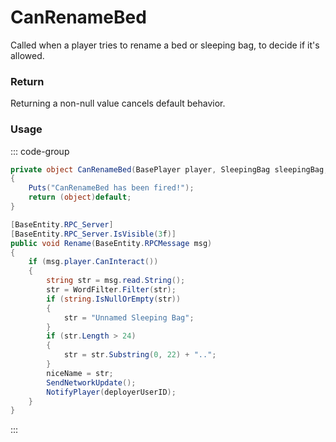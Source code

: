 # CanRenameBed
<Badge type="info" text="Player"/>[<Badge type="danger" text="Carbon Compatible"/>](https://github.com/CarbonCommunity/Carbon)[<Badge type="warning" text="Oxide Compatible"/>](https://github.com/OxideMod/Oxide.Rust)
Called when a player tries to rename a bed or sleeping bag, to decide if it's allowed.

### Return
Returning a non-null value cancels default behavior.

### Usage
::: code-group
```csharp [Example]
private object CanRenameBed(BasePlayer player, SleepingBag sleepingBag, string local0)
{
	Puts("CanRenameBed has been fired!");
	return (object)default;
}
```
```csharp [Source — Assembly-CSharp @ SleepingBag]
[BaseEntity.RPC_Server]
[BaseEntity.RPC_Server.IsVisible(3f)]
public void Rename(BaseEntity.RPCMessage msg)
{
	if (msg.player.CanInteract())
	{
		string str = msg.read.String();
		str = WordFilter.Filter(str);
		if (string.IsNullOrEmpty(str))
		{
			str = "Unnamed Sleeping Bag";
		}
		if (str.Length > 24)
		{
			str = str.Substring(0, 22) + "..";
		}
		niceName = str;
		SendNetworkUpdate();
		NotifyPlayer(deployerUserID);
	}
}

```
:::
